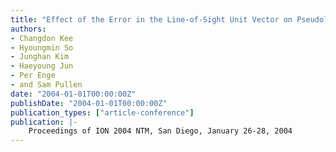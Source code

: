 ```yaml
---
title: "Effect of the Error in the Line-of-Sight Unit Vector on Pseudolite-based Positioning Systems"
authors:
- Changdon Kee
- Hyoungmin So
- Junghan Kim
- Haeyoung Jun
- Per Enge
- and Sam Pullen
date: "2004-01-01T00:00:00Z"
publishDate: "2004-01-01T00:00:00Z"
publication_types: ["article-conference"]
publication: |-
    Proceedings of ION 2004 NTM, San Diego, January 26-28, 2004
---
```

